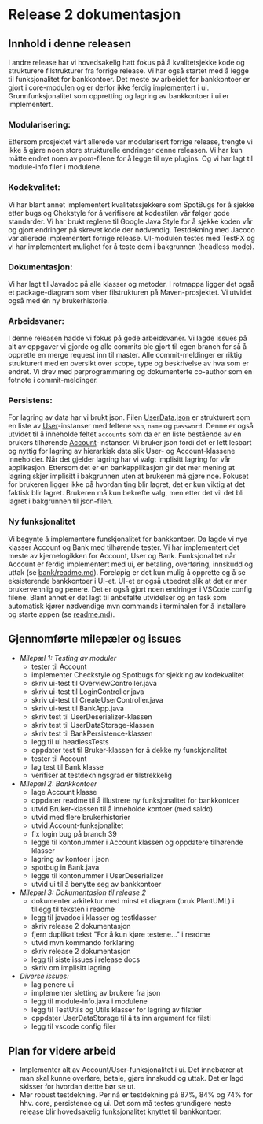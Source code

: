 # Release 2 dokumentasjon

## Innhold i denne releasen
I andre release har vi hovedsakelig hatt fokus på å kvalitetsjekke kode og strukturere filstrukturer fra forrige release. Vi har også startet med å legge til funksjonalitet for bankkontoer. Det meste av arbeidet for bankkontoer er gjort i core-modulen og er derfor ikke ferdig implementert i ui. Grunnfunksjonalitet som oppretting og lagring av bankkontoer i ui er implementert. 

### Modularisering:
Ettersom prosjektet vårt allerede var modularisert forrige release, trengte vi ikke å gjøre noen store strukturelle endringer denne releasen. Vi har kun måtte endret noen av pom-filene for å legge til nye plugins. Og vi har lagt til module-info filer i modulene. 

### Kodekvalitet: 
Vi har blant annet implementert kvalitetssjekkere som SpotBugs for å sjekke etter bugs og Chekstyle for å verifisere at kodestilen vår følger gode standarder. Vi har brukt reglene til Google Java Style for å sjekke koden vår og gjort endringer på skrevet kode der nødvendig. Testdekning med Jacoco var allerede implementert forrige release. UI-modulen testes med TestFX og vi har implementert mulighet for å teste dem i bakgrunnen (headless mode). 

### Dokumentasjon:
Vi har lagt til Javadoc på alle klasser og metoder. I rotmappa ligger det også et package-diagram som viser filstrukturen på Maven-prosjektet. Vi utvidet også med én ny brukerhistorie. 

### Arbeidsvaner:
I denne releasen hadde vi fokus på gode arbeidsvaner. Vi lagde issues på alt av oppgaver vi gjorde og alle commits ble gjort til egen branch for så å opprette en merge request inn til master. Alle commit-meldinger er riktig strukturert med en oversikt over scope, type og beskrivelse av hva som er endret. Vi drev med parprogrammering og dokumenterte co-author som en fotnote i commit-meldinger. 

### Persistens:
For lagring av data har vi brukt json. Filen [UserData.json](../../bank\persistence\src\main\resources\bank\persistence\UserData.json) er strukturert som en liste av [User](../../bank\core\src\main\java\bank\core\User.java)-instanser med feltene `ssn`, `name` og `password`. Denne er også utvidet til å inneholde feltet `accounts` som da er en liste bestående av en brukers tilhørende [Account](../../bank\core\src\main\java\bank\core\Account.java)-instanser. Vi bruker json fordi det er lett lesbart og nyttig for lagring av hierarkisk data slik User- og Account-klassene inneholder. Når det gjelder lagring har vi valgt implisitt lagring for vår applikasjon. Ettersom det er en bankapplikasjon gir det mer mening at lagring skjer implisitt i bakgrunnen uten at brukeren må gjøre noe. Fokuset for brukeren ligger ikke på hvordan ting blir lagret, det er kun viktig at det faktisk blir lagret. Brukeren må kun bekrefte valg, men etter det vil det bli lagret i bakgrunnen til json-filen. 

### Ny funksjonalitet
Vi begynte å implementere funskjonalitet for bankkontoer. Da lagde vi nye klasser Account og Bank med tilhørende tester. Vi har implementert det meste av kjernelogikken for Account, User og Bank. Funksjonalitet når Account er ferdig implementert med ui, er betaling, overføring, innskudd og uttak (se [bank/readme.md](../../bank/readme.md)). Foreløpig er det kun mulig å opprette og å se eksisterende bankkontoer i UI-et. UI-et er også utbedret slik at det er mer brukervennlig og penere. Det er også gjort noen endringer i VSCode config filene. Blant annet er det lagt til anbefalte utvidelser og en task som automatisk kjører nødvendige mvn commands i terminalen for å installere og starte appen (se [readme.md](../../readme.md)).

## Gjennomførte milepæler og issues
- *Milepæl 1: Testing av moduler*
  - tester til Account
  - implementer Checkstyle og Spotbugs for sjekking av kodekvalitet
  - skriv ui-test til OverviewController.java
  - skriv ui-test til LoginController.java
  - skriv ui-test til CreateUserController.java
  - skriv ui-test til BankApp.java
  - skriv test til UserDeserializer-klassen
  - skriv test til UserDataStorage-klassen
  - skriv test til BankPersistence-klassen
  - legg til ui headlessTests
  - oppdater test til Bruker-klassen for å dekke ny funskjonalitet
  - tester til Account
  - lag test til Bank klasse
  - verifiser at testdekningsgrad er tilstrekkelig
- *Milepæl 2: Bankkontoer*
  - lage Account klasse
  - oppdater readme til å illustrere ny funksjonalitet for bankkontoer
  - utvid Bruker-klassen til å inneholde kontoer (med saldo)
  - utvid med flere brukerhistorier
  - utvid Account-funksjonalitet
  - fix login bug på branch 39
  - legge til kontonummer i Account klassen og oppdatere tilhørende klasser
  - lagring av kontoer i json
  - spotbug in Bank.java
  - legge til kontonummer i UserDeserializer
  - utvid ui til å benytte seg av bankkontoer
- *Milepæl 3: Dokumentasjon til release 2*
  - dokumenter arkitektur med minst et diagram (bruk PlantUML) i tillegg til teksten i readme
  - legg til javadoc i klasser og testklasser
  - skriv release 2 dokumentasjon
  - fjern duplikat tekst "For å kun kjøre testene..." i readme
  - utvid mvn kommando forklaring
  - skriv release 2 dokumentasjon
  - legg til siste issues i release docs
  - skriv om implisitt lagring
- *Diverse issues:*
  - lag penere ui
  - implementer sletting av brukere fra json
  - legg til module-info.java i modulene
  - legg til TestUtils og Utils klasser for lagring av filstier
  - oppdater UserDataStorage til å ta inn argument for filsti
  - legg til vscode config filer

## Plan for videre arbeid
- Implementer alt av Account/User-funksjonalitet i ui. Det innebærer at man skal kunne overføre, betale, gjøre innskudd og uttak. Det er lagd skisser for hvordan dettte bør se ut. 
- Mer robust testdekning. Per nå er testdekning på 87%, 84% og 74% for hhv. core, persistence og ui. Det som må testes grundigere neste release blir hovedsakelig funksjonalitet knyttet til bankkontoer. 